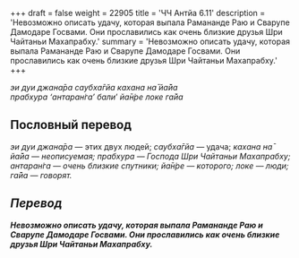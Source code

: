 +++
draft = false
weight = 22905
title = 'ЧЧ Антйа 6.11'
description = 'Невозможно описать удачу, которая выпала Рамананде Раю и Сварупе Дамодаре Госвами. Они прославились как очень близкие друзья Шри Чайтаньи Махапрабху.'
summary = 'Невозможно описать удачу, которая выпала Рамананде Раю и Сварупе Дамодаре Госвами. Они прославились как очень близкие друзья Шри Чайтаньи Махапрабху.'
+++

_эи дуи джана̄ра саубха̄гйа кахана на̄ йа̄йа  
прабхура ‘антаран̇га’ бали_’ _йа̄н̇ре локе га̄йа_

## Пословный перевод

_эи_ _дуи_ _джана̄ра_ — этих двух людей; _саубха̄гйа_ — удача; _кахана_ _на̄</em>_ _<em>йа̄йа_ — неописуемая; _прабхура_ — Господа Шри Чайтаньи Махапрабху; _антаран̇га_ — очень близкие спутники; _йа̄н̇ре_ — которого; _локе_ — люди; _га̄йа_ — говорят.

## Перевод

**Невозможно описать удачу, которая выпала Рамананде Раю и Сварупе Дамодаре Госвами. Они прославились как очень близкие друзья Шри Чайтаньи Махапрабху.**
